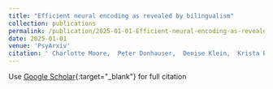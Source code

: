 ```yaml
---
title: "Efficient neural encoding as revealed by bilingualism"
collection: publications
permalink: /publication/2025-01-01-Efficient-neural-encoding-as-revealed-by-bilingualism
date: 2025-01-01
venue: 'PsyArxiv'
citation: ' Charlotte Moore,  Peter Donhauser,  Denise Klein,  Krista Byers-Heinlein, &quot;Efficient neural encoding as revealed by bilingualism.&quot; PsyArxiv, 2025.'
---
```

Use [Google Scholar](https://scholar.google.com/scholar?q=Efficient+neural+encoding+as+revealed+by+bilingualism){:target="_blank"} for full citation